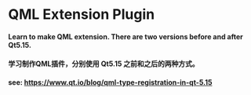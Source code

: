 # QML Extension Plugin

#### Learn to make QML extension. There are two versions before and after Qt5.15. 

#### 学习制作QML插件，分别使用 Qt5.15 之前和之后的两种方式。

#### see: https://www.qt.io/blog/qml-type-registration-in-qt-5.15
